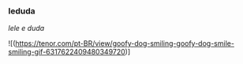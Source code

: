 ### leduda


_lele e duda_


![(https://tenor.com/pt-BR/view/goofy-dog-smiling-goofy-dog-smile-smiling-gif-6317622409480349720)]

